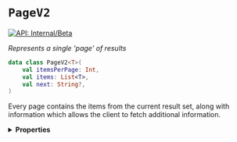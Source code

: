 # `PageV2`


[![API: Internal/Beta](https://img.shields.io/static/v1?label=API&message=Internal/Beta&color=red&style=flat-square)](/docs/developer-guide/core/api-conventions.md)


_Represents a single 'page' of results_

```kotlin
data class PageV2<T>(
    val itemsPerPage: Int,
    val items: List<T>,
    val next: String?,
)
```
Every page contains the items from the current result set, along with information which allows the client to fetch
additional information.

<details>
<summary>
<b>Properties</b>
</summary>

<details>
<summary>
<code>itemsPerPage</code>: <code><code><a href='https://kotlinlang.org/api/latest/jvm/stdlib/kotlin/-int/'>Int</a></code></code> The expected items per page, this is extracted directly from the request
</summary>





</details>

<details>
<summary>
<code>items</code>: <code><code><a href='https://kotlinlang.org/api/latest/jvm/stdlib/kotlin.collections/-list/'>List</a>&lt;T&gt;</code></code> The items returned in this page
</summary>



NOTE: The amount of items might differ from `itemsPerPage`, even if there are more results. The only reliable way to
check if the end of results has been reached is by checking i `next == null`.


</details>

<details>
<summary>
<code>next</code>: <code><code><a href='https://kotlinlang.org/api/latest/jvm/stdlib/kotlin/-string/'>String</a>?</code></code> The token used to fetch additional items from this result set
</summary>





</details>



</details>

